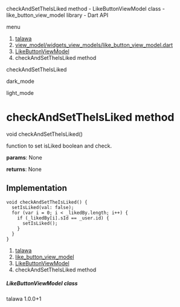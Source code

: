 




checkAndSetTheIsLiked method - LikeButtonViewModel class - like\_button\_view\_model library - Dart API







menu

1. [talawa](../../index.html)
2. [view\_model/widgets\_view\_models/like\_button\_view\_model.dart](../../view_model_widgets_view_models_like_button_view_model/view_model_widgets_view_models_like_button_view_model-library.html)
3. [LikeButtonViewModel](../../view_model_widgets_view_models_like_button_view_model/LikeButtonViewModel-class.html)
4. checkAndSetTheIsLiked method

checkAndSetTheIsLiked


dark\_mode

light\_mode




# checkAndSetTheIsLiked method


void
checkAndSetTheIsLiked()

function to set isLiked boolean and check.

**params**:
None

**returns**:
None


## Implementation

```
void checkAndSetTheIsLiked() {
  setIsLiked(val: false);
  for (var i = 0; i < _likedBy.length; i++) {
    if (_likedBy[i].sId == _user.id) {
      setIsLiked();
    }
  }
}
```

 


1. [talawa](../../index.html)
2. [like\_button\_view\_model](../../view_model_widgets_view_models_like_button_view_model/view_model_widgets_view_models_like_button_view_model-library.html)
3. [LikeButtonViewModel](../../view_model_widgets_view_models_like_button_view_model/LikeButtonViewModel-class.html)
4. checkAndSetTheIsLiked method

##### LikeButtonViewModel class





talawa
1.0.0+1






